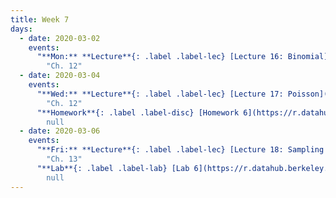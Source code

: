 ```yaml
---
title: Week 7
days:
  - date: 2020-03-02
    events:
      "**Mon:** **Lecture**{: .label .label-lec} [Lecture 16: Binomial](https://ph142-ucb.github.io/sp20/src/lec/l16-binomial.pdf) [(webcast)](https://www.youtube.com/watch?v=twwHREG7U7Y) [(code)](https://r.datahub.berkeley.edu/hub/user-redirect/git-pull?repo=https%3A%2F%2Fgithub.com%2Fnnpok%2Fph142-sp20&urlpath=rstudio%2F)":
        "Ch. 12"
  - date: 2020-03-04
    events:
      "**Wed:** **Lecture**{: .label .label-lec} [Lecture 17: Poisson](https://ph142-ucb.github.io/sp20/src/lec/l17-poisson.pdf) [(webcast)](https://www.youtube.com/watch?v=dtmMhKA5fac) [(code)](https://r.datahub.berkeley.edu/hub/user-redirect/git-pull?repo=https%3A%2F%2Fgithub.com%2Fnnpok%2Fph142-sp20&urlpath=rstudio%2F)":
        "Ch. 12"
      "**Homework**{: .label .label-disc} [Homework 6](https://r.datahub.berkeley.edu/hub/user-redirect/git-pull?repo=https%3A%2F%2Fgithub.com%2Fnnpok%2Fph142-sp20&urlpath=rstudio%2F) (Due Mar 10th)":
        null
  - date: 2020-03-06
    events:
      "**Fri:** **Lecture**{: .label .label-lec} [Lecture 18: Sampling and the Central Limit Theorem](https://ph142-ucb.github.io/sp20/src/lec/l18-central-limit.pdf) [(webcast)](https://www.youtube.com/watch?v=MQ5vTUIT37I) [(code)](https://r.datahub.berkeley.edu/hub/user-redirect/git-pull?repo=https%3A%2F%2Fgithub.com%2Fnnpok%2Fph142-sp20&urlpath=rstudio%2F)":
        "Ch. 13"
      "**Lab**{: .label .label-lab} [Lab 6](https://r.datahub.berkeley.edu/hub/user-redirect/git-pull?repo=https%3A%2F%2Fgithub.com%2Fnnpok%2Fph142-sp20&urlpath=rstudio%2F) (Due Mar 6th)":
        null
---
```

